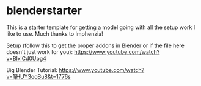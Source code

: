 # blenderstarter
This is a starter template for getting a model going with all the setup work I like to use.  Much thanks to Imphenzia!

Setup (follow this to get the proper addons in Blender or if the file here doesn't just work for you):
https://www.youtube.com/watch?v=BlxiCd0Upg4

Big Blender Tutorial:
https://www.youtube.com/watch?v=1jHUY3qoBu8&t=1776s


